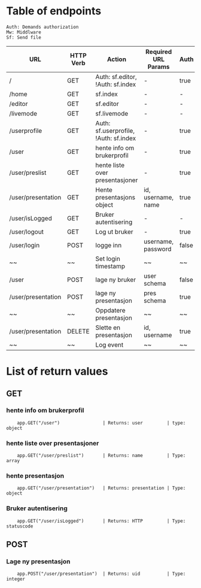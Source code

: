 # Table of endpoints

	Auth: Demands authorization
	Mw: Middlware
	Sf: Send file

| URL                 | HTTP Verb | Action                                   | Required URL Params |  Auth  |  MW  |   
|---------------------|-----------|------------------------------------------|---------------------|--------|------|
| /                   | GET       | Auth: sf.editor, !Auth: sf.index         | -                   | true   | -    |
| /home               | GET       | sf.index                                 | -                   | -      | -    |
| /editor             | GET       | sf.editor                                | -                   | -      | -    |
| /livemode           | GET       | sf.livemode                              | -                   | -      | -    |
| /userprofile        | GET       | Auth: sf.userprofile, !Auth: sf.index    | -                   | true   | -    |	  
| /user               | GET       | hente info om brukerprofil               | -                   | true   | -    |
| /user/preslist      | GET       | hente liste over presentasjoner          | -                   | true   | -    |
| /user/presentation  | GET       | Hente presentasjons object               | id, username, name  | true   | -    |
| /user/isLogged      | GET       | Bruker autentisering                     | -                   | -      | -    |
| /user/logout        | GET       | Log ut bruker                            | -                   | true   | -    |
| /user/login         | POST      | logge inn                                | username, password  | false  | -    |
| ~~                  | ~~        | Set login timestamp                      | ~~                  | ~~     | true |
| /user               | POST      | lage ny bruker                           | user schema         | false  | -    |
| /user/presentation  | POST      | lage ny presentasjon                     | pres schema         | true   | -    |
| ~~                  | ~~        | Oppdatere presentasjon                   | ~~                  | ~~     | true |
| /user/presentation  | DELETE    | Slette en presentasjon                   | id, username        | true   | -    |
| ~~                  | ~~        | Log event                                | ~~                  | ~~     | true |


# List of return values

## GET

### hente info om brukerprofil
		app.GET("/user")                | Returns: user         | type: object

### hente liste over presentasjoner
		app.GET("/user/preslist")       | Returns: name         | Type: array

### hente presentasjon
		app.GET("/user/presentation")   | Returns: presentation | Type: object

### Bruker autentisering
		app.GET("/user/isLogged")       | Returns: HTTP         | Type: statuscode

## POST

### Lage ny presentasjon
		app.POST("/user/presentation")  | Returns: uid          | Type: integer
